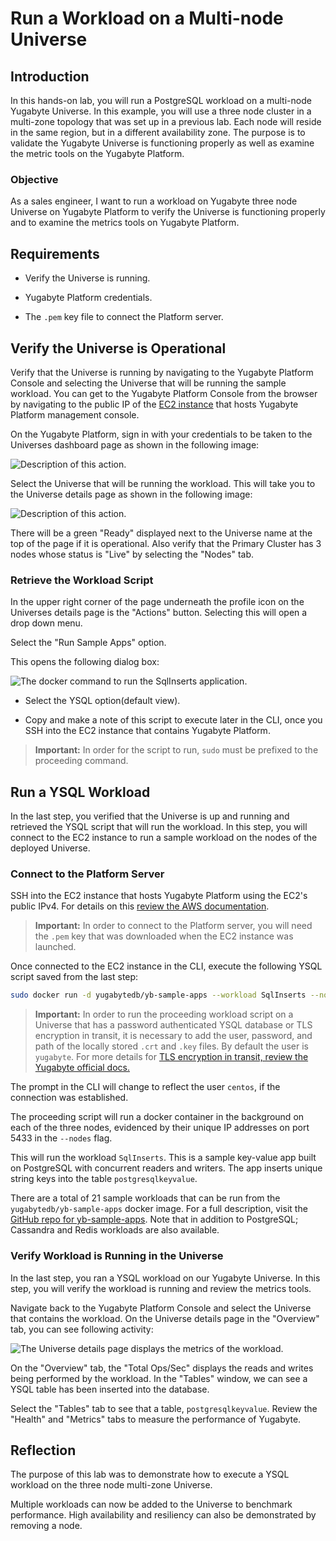 # Run a Workload on a Multi-node Universe

## Introduction

In this hands-on lab, you will run a PostgreSQL workload on a multi-node Yugabyte Universe. In this example, you will use a three node cluster in a multi-zone topology that was set up in a previous lab. Each node will reside in the same region, but in a different availability zone. The purpose is to validate the Yugabyte Universe is functioning properly as well as examine the metric tools on the Yugabyte Platform.

### Objective

As a sales engineer, I want to run a workload on Yugabyte three node Universe on Yugabyte Platform to verify the Universe is functioning properly and to examine the metrics tools on Yugabyte Platform.

## Requirements

* Verify the Universe is running.

* Yugabyte Platform credentials.

* The `.pem` key file to connect the Platform server.

## Verify the Universe is Operational

Verify that the Universe is running by navigating to the Yugabyte Platform Console and selecting the Universe that will be running the sample workload. You can get to the Yugabyte Platform Console from the browser by navigating to the public IP of the [EC2 instance](https://us-west-2.console.aws.amazon.com/ec2/v2/home?region=us-west-2#Instances:instanceState=running) that hosts Yugabyte Platform management console.

On the Yugabyte Platform, sign in with your credentials to be taken to the Universes dashboard page as shown in the following image:

![Description of this action.](./assets/images/60-universe_dashboard_1600x700.png)

Select the Universe that will be running the workload. This will take you to the Universe details page as shown in the following image:

![Description of this action.](./assets/images/70-universe_details_1600x700.png)

There will be a green "Ready" displayed next to the Universe name at the top of the page if it is operational. Also verify that the Primary Cluster has 3 nodes whose status is "Live" by selecting the "Nodes" tab.

### Retrieve the Workload Script

In the upper right corner of the page underneath the profile icon on the Universes details page is the "Actions" button. Selecting this will open a drop down menu. 

Select the "Run Sample Apps" option.

This opens the following dialog box:

![The docker command to run the SqlInserts application.](./assets/images/100-workload_ysql_1366x768.png)

* Select the YSQL option(default view).

* Copy and make a note of this script to execute later in the CLI, once you SSH into the EC2 instance that contains Yugabyte Platform.

> **Important:** In order for the script to run, `sudo` must be prefixed to the proceeding command.

## Run a YSQL Workload

In the last step, you verified that the Universe is up and running and retrieved the YSQL script that will run the workload. In this step, you will connect to the EC2 instance to run a sample workload on the nodes of the deployed Universe.

### Connect to the Platform Server

SSH into the EC2 instance that hosts Yugabyte Platform using the EC2's public IPv4.  For details on this [review the AWS documentation](https://us-west-2.console.aws.amazon.com/ec2/v2/home?region=us-west-2#ConnectToInstance:instanceId=i-0fd7ae16524e527a1). 

> **Important:** In order to connect to the Platform server, you will need the `.pem` key that was downloaded when the EC2 instance was launched. 

Once connected to the EC2 instance in the CLI, execute the following YSQL script saved from the last step:

```bash
sudo docker run -d yugabytedb/yb-sample-apps --workload SqlInserts --nodes <my-node-ip>:5433,<my-node-ip>:5433,<my-node-ip>:5433
```

> **Important:** In order to run the proceeding workload script on a Universe that has a password authenticated YSQL database or TLS encryption in transit, it is necessary to add the user, password, and path of the locally stored `.crt` and `.key` files. By default the user is `yugabyte`. For more details for [TLS encryption in transit, review the Yugabyte official docs.](https://docs.yugabyte.com/latest/yugabyte-platform/security/enable-encryption-in-transit/) 

The prompt in the CLI will change to reflect the user `centos`, if the connection was established.

The proceeding script will run a docker container in the background on each of the three nodes, evidenced by their unique IP addresses on port 5433 in the `--nodes` flag.

This will run the workload `SqlInserts`. This is a sample key-value app built on PostgreSQL with concurrent readers and writers. The app inserts unique string keys into the table `postgresqlkeyvalue`.

There are a total of 21 sample workloads that can be run from the `yugabytedb/yb-sample-apps` docker image. For a full description, visit the [GitHub repo for yb-sample-apps](https://github.com/yugabyte/yb-sample-apps). Note that in addition to PostgreSQL; Cassandra and Redis workloads are also available.

### Verify Workload is Running in the Universe

In the last step, you ran a YSQL workload on our Yugabyte Universe. In this step, you will verify the workload is running and review the metrics tools. 

Navigate back to the Yugabyte Platform Console and select the Universe that contains the workload. On the Universe details page in the "Overview" tab, you can see following activity:

![The Universe details page displays the metrics of the workload.](./assets/images/200-workload_metrics_1366x768.png)

On the "Overview" tab, the "Total Ops/Sec" displays the reads and writes being performed by the workload. In the "Tables" window, we can see a YSQL table has been inserted into the database.

Select the "Tables" tab to see that a table, `postgresqlkeyvalue`. Review the "Health" and "Metrics" tabs to measure the performance of Yugabyte.

## Reflection

The purpose of this lab was to demonstrate how to execute a YSQL workload on the three node multi-zone Universe.

Multiple workloads can now be added to the Universe to benchmark performance. High availability and resiliency can also be demonstrated by removing a node. 